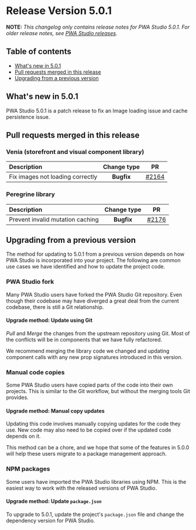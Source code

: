 # Release Version 5.0.1

**NOTE:**
_This changelog only contains release notes for PWA Studio 5.0.1._
_For older release notes, see [PWA Studio releases][]._

## Table of contents

-   [What's new in 5.0.1](#whats-new-in-501)
-   [Pull requests merged in this release](#pull-requests-merged-in-this-release)
-   [Upgrading from a previous version](#upgrading-from-a-previous-version)

## What's new in 5.0.1

PWA Studio 5.0.1 is a patch release to fix an Image loading issue and cache persistence issue.

## Pull requests merged in this release

### Venia (storefront and visual component library)

| Description                      | Change type |    PR     |
| :------------------------------- | :---------: | :-------: |
| Fix images not loading correctly | **Bugfix**  | [#2164][] |

### Peregrine library

| Description                      | Change type |    PR     |
| :------------------------------- | :---------: | :-------: |
| Prevent invalid mutation caching | **Bugfix**  | [#2176][] |

## Upgrading from a previous version

The method for updating to 5.0.1 from a previous version depends on how PWA Studio is incorporated into your project.
The following are common use cases we have identified and how to update the project code.

### PWA Studio fork

Many PWA Studio users have forked the PWA Studio Git repository.
Even though their codebase may have diverged a great deal from the current codebase, there is still a Git relationship.

#### Upgrade method: Update using Git

_Pull_ and _Merge_ the changes from the upstream repository using Git.
Most of the conflicts will be in components that we have fully refactored.

We recommend merging the library code we changed and updating component calls with any new prop signatures introduced in this version.

### Manual code copies

Some PWA Studio users have copied parts of the code into their own projects.
This is similar to the Git workflow, but without the merging tools Git provides.

#### Upgrade method: Manual copy updates

Updating this code involves manually copying updates for the code they use.
New code may also need to be copied over if the updated code depends on it.

This method can be a chore, and we hope that some of the features in 5.0.0 will help these users migrate to a package management approach.

### NPM packages

Some users have imported the PWA Studio libraries using NPM.
This is the easiest way to work with the released versions of PWA Studio.

#### Upgrade method: Update `package.json`

To upgrade to 5.0.1, update the project's `package.json` file and change the dependency version for PWA Studio.

[pwa studio releases]: https://github.com/magento/pwa-studio/releases
[client side caching topic]: https://pwastudio.io/technologies/basic-concepts/client-side-caching/
[`venia-upward.yml`]: https://github.com/magento/pwa-studio/blob/develop/packages/venia-concept/venia-upward.yml
[hello upward]: https://pwastudio.io/tutorials/hello-upward/simple-server/
[magento compatibility table]: https://pwastudio.io/technologies/magento-compatibility/
[react hooks]: https://reactjs.org/docs/hooks-intro.html
[#2164]: https://github.com/magento/pwa-studio/pull/2164
[#2176]: https://github.com/magento/pwa-studio/pull/2176
